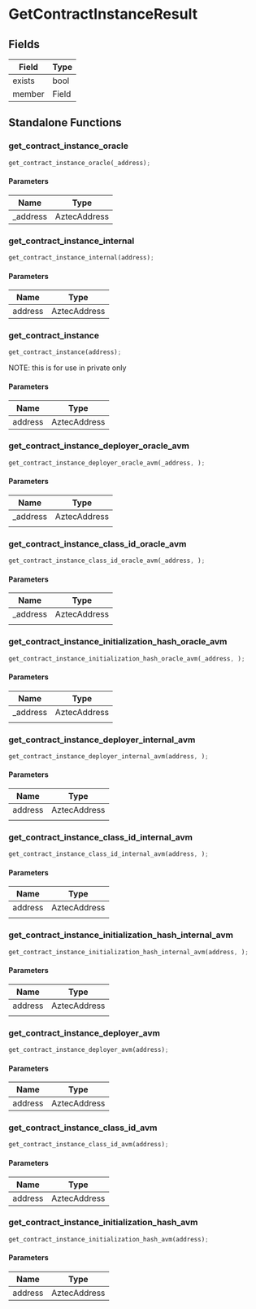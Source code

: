 # GetContractInstanceResult

## Fields
| Field | Type |
| --- | --- |
| exists | bool |
| member | Field |

## Standalone Functions

### get_contract_instance_oracle

```rust
get_contract_instance_oracle(_address);
```

#### Parameters
| Name | Type |
| --- | --- |
| _address | AztecAddress |

### get_contract_instance_internal

```rust
get_contract_instance_internal(address);
```

#### Parameters
| Name | Type |
| --- | --- |
| address | AztecAddress |

### get_contract_instance

```rust
get_contract_instance(address);
```

NOTE: this is for use in private only

#### Parameters
| Name | Type |
| --- | --- |
| address | AztecAddress |

### get_contract_instance_deployer_oracle_avm

```rust
get_contract_instance_deployer_oracle_avm(_address, );
```

#### Parameters
| Name | Type |
| --- | --- |
| _address | AztecAddress |
|  |  |

### get_contract_instance_class_id_oracle_avm

```rust
get_contract_instance_class_id_oracle_avm(_address, );
```

#### Parameters
| Name | Type |
| --- | --- |
| _address | AztecAddress |
|  |  |

### get_contract_instance_initialization_hash_oracle_avm

```rust
get_contract_instance_initialization_hash_oracle_avm(_address, );
```

#### Parameters
| Name | Type |
| --- | --- |
| _address | AztecAddress |
|  |  |

### get_contract_instance_deployer_internal_avm

```rust
get_contract_instance_deployer_internal_avm(address, );
```

#### Parameters
| Name | Type |
| --- | --- |
| address | AztecAddress |
|  |  |

### get_contract_instance_class_id_internal_avm

```rust
get_contract_instance_class_id_internal_avm(address, );
```

#### Parameters
| Name | Type |
| --- | --- |
| address | AztecAddress |
|  |  |

### get_contract_instance_initialization_hash_internal_avm

```rust
get_contract_instance_initialization_hash_internal_avm(address, );
```

#### Parameters
| Name | Type |
| --- | --- |
| address | AztecAddress |
|  |  |

### get_contract_instance_deployer_avm

```rust
get_contract_instance_deployer_avm(address);
```

#### Parameters
| Name | Type |
| --- | --- |
| address | AztecAddress |

### get_contract_instance_class_id_avm

```rust
get_contract_instance_class_id_avm(address);
```

#### Parameters
| Name | Type |
| --- | --- |
| address | AztecAddress |

### get_contract_instance_initialization_hash_avm

```rust
get_contract_instance_initialization_hash_avm(address);
```

#### Parameters
| Name | Type |
| --- | --- |
| address | AztecAddress |

